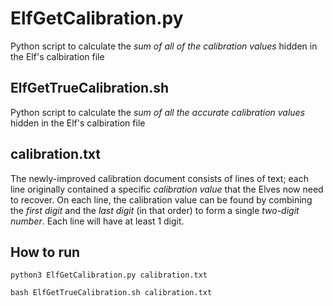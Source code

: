 # ElfGetCalibration.py

Python script to calculate the *sum of all of the calibration values* hidden in the Elf's calbiration file

## ElfGetTrueCalibration.sh

Python script to calculate the *sum of all the accurate calibration values* hidden in the Elf's calbiration file

## calibration.txt

The newly-improved calibration document consists of lines of text; each line originally contained a specific *calibration value* that the Elves now need to recover. On each line, the calibration value can be found by combining the *first digit* and the *last digit* (in that order) to form a single *two-digit number*.  Each line will have at least 1 digit.

## How to run

```python3 ElfGetCalibration.py calibration.txt```

```bash ElfGetTrueCalibration.sh calibration.txt```
